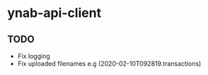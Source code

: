 # ynab-api-client

## TODO
* Fix logging
* Fix uploaded filenames e.g (2020-02-10T092819.transactions)